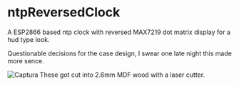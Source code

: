 # ntpReversedClock
A ESP2866 based ntp clock with reversed MAX7219 dot matrix display for a hud type look.

Questionable decisions for the case design, I swear one late night this made more sence.

![Captura](https://github.com/PureCilantro/ntpReversedClock/assets/123120513/29ed5263-5404-404a-8662-3084e329aa32)
These got cut into 2.6mm MDF wood with a laser cutter.
